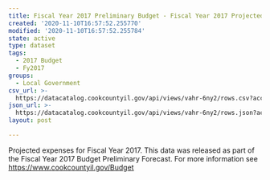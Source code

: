 ```yaml
---
title: Fiscal Year 2017 Preliminary Budget - Fiscal Year 2017 Projected Expenses
created: '2020-11-10T16:57:52.255770'
modified: '2020-11-10T16:57:52.255784'
state: active
type: dataset
tags:
  - 2017 Budget
  - Fy2017
groups:
  - Local Government
csv_url: >-
  https://datacatalog.cookcountyil.gov/api/views/vahr-6ny2/rows.csv?accessType=DOWNLOAD
json_url: >-
  https://datacatalog.cookcountyil.gov/api/views/vahr-6ny2/rows.json?accessType=DOWNLOAD
layout: post

---
```

Projected expenses for Fiscal Year 2017. This data was released as part of the Fiscal Year 2017 Budget Preliminary Forecast. For more information see https://www.cookcountyil.gov/Budget
